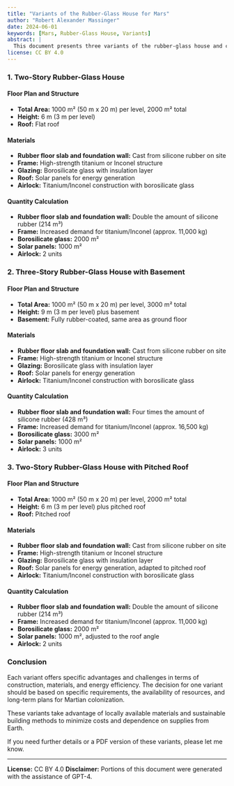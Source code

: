 ```yaml
---
title: "Variants of the Rubber-Glass House for Mars"
author: "Robert Alexander Massinger"
date: 2024-06-01
keywords: [Mars, Rubber-Glass House, Variants]
abstract: |
  This document presents three variants of the rubber-glass house and compares their material requirements and construction features. The goal is to select an optimal design for sustainable Martian colonies.
license: CC BY 4.0
---
```


### 1. Two-Story Rubber-Glass House

#### Floor Plan and Structure
- **Total Area:** 1000 m² (50 m x 20 m) per level, 2000 m² total
- **Height:** 6 m (3 m per level)
- **Roof:** Flat roof

#### Materials
- **Rubber floor slab and foundation wall:** Cast from silicone rubber on site
- **Frame:** High-strength titanium or Inconel structure
- **Glazing:** Borosilicate glass with insulation layer
- **Roof:** Solar panels for energy generation
- **Airlock:** Titanium/Inconel construction with borosilicate glass

#### Quantity Calculation
- **Rubber floor slab and foundation wall:** Double the amount of silicone rubber (214 m³)
- **Frame:** Increased demand for titanium/Inconel (approx. 11,000 kg)
- **Borosilicate glass:** 2000 m²
- **Solar panels:** 1000 m²
- **Airlock:** 2 units

### 2. Three-Story Rubber-Glass House with Basement

#### Floor Plan and Structure
- **Total Area:** 1000 m² (50 m x 20 m) per level, 3000 m² total
- **Height:** 9 m (3 m per level) plus basement
- **Basement:** Fully rubber-coated, same area as ground floor

#### Materials
- **Rubber floor slab and foundation wall:** Cast from silicone rubber on site
- **Frame:** High-strength titanium or Inconel structure
- **Glazing:** Borosilicate glass with insulation layer
- **Roof:** Solar panels for energy generation
- **Airlock:** Titanium/Inconel construction with borosilicate glass

#### Quantity Calculation
- **Rubber floor slab and foundation wall:** Four times the amount of silicone rubber (428 m³)
- **Frame:** Increased demand for titanium/Inconel (approx. 16,500 kg)
- **Borosilicate glass:** 3000 m²
- **Solar panels:** 1000 m²
- **Airlock:** 3 units

### 3. Two-Story Rubber-Glass House with Pitched Roof

#### Floor Plan and Structure
- **Total Area:** 1000 m² (50 m x 20 m) per level, 2000 m² total
- **Height:** 6 m (3 m per level) plus pitched roof
- **Roof:** Pitched roof

#### Materials
- **Rubber floor slab and foundation wall:** Cast from silicone rubber on site
- **Frame:** High-strength titanium or Inconel structure
- **Glazing:** Borosilicate glass with insulation layer
- **Roof:** Solar panels for energy generation, adapted to pitched roof
- **Airlock:** Titanium/Inconel construction with borosilicate glass

#### Quantity Calculation
- **Rubber floor slab and foundation wall:** Double the amount of silicone rubber (214 m³)
- **Frame:** Increased demand for titanium/Inconel (approx. 11,000 kg)
- **Borosilicate glass:** 2000 m²
- **Solar panels:** 1000 m², adjusted to the roof angle
- **Airlock:** 2 units

### Conclusion

Each variant offers specific advantages and challenges in terms of construction, materials, and energy efficiency. The decision for one variant should be based on specific requirements, the availability of resources, and long-term plans for Martian colonization.

These variants take advantage of locally available materials and sustainable building methods to minimize costs and dependence on supplies from Earth.

If you need further details or a PDF version of these variants, please let me know.

---
**License:** CC BY 4.0
**Disclaimer:** Portions of this document were generated with the assistance of GPT-4.
